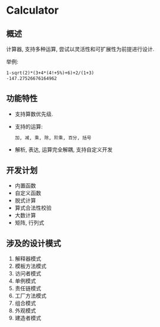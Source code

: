 # Calculator

## 概述

计算器, 支持多种运算, 尝试以灵活性和可扩展性为前提进行设计.

举例:

```txt
1-sqrt(2)*(3+4*(4!+5%)+6)+2/(1+3)
-147.27526676164962
```

## 功能特性

* 支持算数优先级.
* 支持的运算:

    ```txt
    加, 减, 乘, 除, 阶乘, 百分, 括号
    ```

* 解析, 表达, 运算完全解耦, 支持自定义开发

## 开发计划

* 内置函数
* 自定义函数
* 脱式计算
* 算式合法性校验
* 大数计算
* 矩阵, 行列式

## 涉及的设计模式

1. 解释器模式
2. 模板方法模式
3. 访问者模式
4. 单例模式
5. 责任链模式
6. 工厂方法模式
7. 组合模式
8. 外观模式
9. 建造者模式
